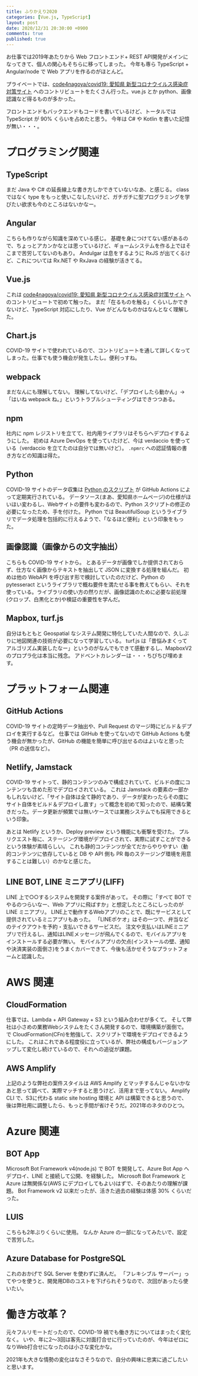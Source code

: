 ```yaml
---
title: ふりかえり2020
categories: [Vue.js, TypeScript]
layout: post
date: 2020/12/31 20:30:00 +0900
comments: true
published: true
---
```

お仕事では2019年あたりから Web フロントエンド+ REST API開発がメインになってきて、個人の関心もそちらに移ってしまった。
今年も専ら TypeScript + Angular/node で Web アプリを作るのがほとんど。

<!--more-->

プライベートでは、[code4nagoya/covid19: 愛知県 新型コロナウイルス感染症対策サイト](https://github.com/code4nagoya/covid19) へのコントリビュートをたくさん行った。vue.js とか python、画像認識など得るものが多かった。

フロントエンドもバックエンドもコードを書いているけど、トータルでは TypeScript が 90% くらいを占めたと思う。
今年は C# や Kotlin を書いた記憶が無い・・・。

# プログラミング関連

## TypeScript

まだ Java や C# の延長線上な書き方しかできていないなあ、と感じる。
class ではなく type をもっと使いこなしたいけど、ガチガチに型プログラミングを学びたい欲求も今のところはないかなー。

## Angular

こちらも作りながら知識を深めている感じ。
基礎を身につけてない感があるので、ちょっとアカンかなとは思っているけど、ギョームシステムを作る上ではそこまで苦労してないのもあり。
Andulgar は息をするように RxJS が出てくるけど、これについては Rx.NET や RxJava の経験が活きてる。

## Vue.js

これは [code4nagoya/covid19: 愛知県 新型コロナウイルス感染症対策サイト](https://github.com/code4nagoya/covid19) へのコントリビュートで初めて触った。
まだ「在るものを触る」くらいしかできないけど、TypeScript 対応にしたり、Vue がどんなものかはなんとなく理解した。

## Chart.js

COVID-19 サイトで使われているので、コントリビュートを通して詳しくなってしまった。仕事でも使う機会が発生したし。便利っすね。

## webpack

まだなんにも理解してない。
理解してないけど、「デプロイしたら動かん」→ 「はいね webpack ね。」というトラブルシューティングはできつつある。

## npm

社内に npm レジストリを立てて、社内用ライブラリはそちらへデプロイするようにした。
初めは Azure DevOps を使っていたけど、今は verdaccio を使っている（verdaccio を立てたのは自分では無いけど）。
``.npmrc`` への認証情報の書き方などの知識は得た。

## Python

COVID-19 サイトのデータ収集は [Python のスクリプト](https://github.com/code4nagoya/covid19-aichi-tools) が GitHub Actions によって定期実行されている。
データソース(まあ、愛知県ホームページ)の仕様がほいほい変わるし、Webサイトの要件も変わるので、Python スクリプトの修正の必要になったため、手を付けた。
Python では BeautifulSoup というライブラリでデータ処理を包括的に行えるようで、「なるほど便利」という印象をもった。

## 画像認識（画像からの文字抽出）

こちらも COVID-19 サイトから。
とあるデータが画像でしか提供されておらず、仕方なく画像からテキストを抽出して JSON に変換する処理を組んだ。
初めは他の WebAPI を呼び出す形で検討していたのだけど、Python の pytesseract というライブラリで概ね要件を満たせる事を教えてもらい、それを使っている。ライブラリの使い方の然りだが、画像認識のために必要な前処理(クロップ、白黒化とか)や検証の重要性を学んだ。

## Mapbox, turf.js

自分はもともと Geospatial なシステム開発に特化していた人間なので、久しぶりに地図関連の技術が必要になって学習している。
turf.js は「昔悩みまくってアルゴリズム実装したなー」というのがなんでもできて感動するし、MapboxV2 のプロプラ化は本当に残念。
アドベントカレンダーは・・・ちびちび埋めます。

# プラットフォーム関連

## GitHub Actions

COVID-19 サイトの定時データ抽出や、Pull Request のマージ時にビルド＆デプロイを実行するなど。
仕事では GitHub を使ってないので GitHub Actions も使う機会が無かったが、GitHub の機能を簡単に呼び出せるのはよいなと思った（PR の送信など）。

## Netlify, Jamstack

COVID-19 サイトって、静的コンテンツのみで構成されていて、ビルドの度にコンテンツも含めた形でデプロイされている。
これは Jamstack の要素の一部かもしれないけど、「サイト自体は全て静的であり、データが変わったらその度にサイト自体をビルド＆デプロイし直す」って概念を初めて知ったので、結構な驚きだった。データ更新が頻繁では無いケースでは業務システムでも採用できるという印象。

あとは Netlify というか、Deploy preview という機能にも衝撃を受けた。
プルリクエスト毎に、ステージング環境がデプロイされて、実際に試すことができるという体験が素晴らしい。
これも静的コンテンツが全てだからやりやすい（動的コンテンツに依存していると DB や API 側も PR 毎のステージング環境を用意することは難しい）のかなと感じた。

## LINE BOT, LINE ミニアプリ(LIFF)

LINE 上で○○するシステムを開発する案件があって。
その際に「すべて BOT でやるのつらいなー、Web アプリに飛ばすか」と想定したところにしったのが LINE ミニアプリ。
LINE上で動作するWebアプリのことで、既にサービスとして提供されているミニアプリもあった。
「LINEポケオ」はその一つで、弁当などのテイクアウトを予約・支払いできるサービスだ。
注文や支払いはLINEミニアプリで行えるし、通知はLINEメッセージが飛んでくるので、モバイルアプリをインストールする必要が無い。
モバイルアプリの欠点(インストールの壁、通知や決済実装の面倒さ)をうまくカバーできて、今後も活かせそうなプラットフォームと認識した。

# AWS 関連

## CloudFormation

仕事では、Lambda + API Gateway + S3 という組み合わせが多くて。
そして弊社は小さめの業務Webシステムをたくさん開発するので、環境構築が面倒で。
で CloudFormation(CFn)を勉強して、スクリプトで環境をデプロイできるようにした。
これはこれである程度役に立っているが、弊社の構成もバージョンアップして変化し続けているので、それへの追従が課題。

## AWS Amplify

上記のような弊社の案件スタイルは AWS Amplify とマッチするんじゃないかなあと思って調べて、実際マッチすると思うけど、活用まで至ってない。
Amplify CLI で、S3に代わる static site hosting 環境と API は構築できると思うので、後は弊社用に調整したら、もっと手間が省けそうだ。2021年のネタのひとつ。

# Azure 関連

## BOT App

Microsoft Bot Framework v4(node.js) で BOT を開発して、Azure Bot App へデプロイ、LINE と接続して公開、を経験した。
Microsoft Bot Framework と Azure は無関係な(AWS にデプロイしてもよい)はずで、そのあたりの理解が課題。
Bot Framework v2 以来だったが、活きた過去の経験は体感 30% くらいだった。

## LUIS

こちらも2年ぶりくらいに使用。
なんか Azure の一部になってみたいで、設定で苦労した。

## Azure Database for PostgreSQL

これのおかげで SQL Server を使わずに済んだ。
「フレキシブル サーバー」ってやつを使うと、開発用DBのコストを下げられそうなので、次回があったら使いたい。


# 働き方改革？

元々フルリモートだったので、COVID-19 禍でも働き方についてはまったく変化なく。
いや、年に2～3回は客先に対面打合せに行っていたのが、今年はゼロになりWeb打合せになったのは小さな変化かな。

2021年も大きな情勢の変化はなさそうなので、自分の興味に忠実に過ごしたいと思います。

